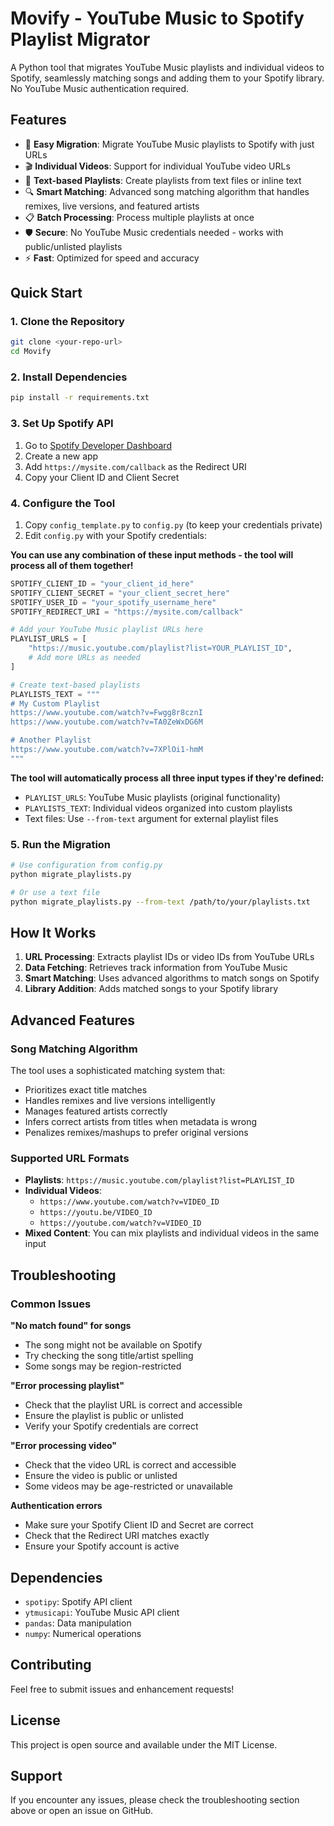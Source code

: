 # Movify - YouTube Music to Spotify Playlist Migrator

A Python tool that migrates YouTube Music playlists and individual videos to Spotify, seamlessly matching songs and adding them to your Spotify library. No YouTube Music authentication required.

## Features

- 🎵 **Easy Migration**: Migrate YouTube Music playlists to Spotify with just URLs
- 🎬 **Individual Videos**: Support for individual YouTube video URLs
- 📝 **Text-based Playlists**: Create playlists from text files or inline text
- 🔍 **Smart Matching**: Advanced song matching algorithm that handles remixes, live versions, and featured artists
- 📋 **Batch Processing**: Process multiple playlists at once
- 🛡️ **Secure**: No YouTube Music credentials needed - works with public/unlisted playlists
- ⚡ **Fast**: Optimized for speed and accuracy

## Quick Start

### 1. Clone the Repository
```bash
git clone <your-repo-url>
cd Movify
```

### 2. Install Dependencies
```bash
pip install -r requirements.txt
```

### 3. Set Up Spotify API
1. Go to [Spotify Developer Dashboard](https://developer.spotify.com/dashboard)
2. Create a new app
3. Add `https://mysite.com/callback` as the Redirect URI
4. Copy your Client ID and Client Secret

### 4. Configure the Tool
1. Copy `config_template.py` to `config.py` (to keep your credentials private)
2. Edit `config.py` with your Spotify credentials:

**You can use any combination of these input methods - the tool will process all of them together!**
```python
SPOTIFY_CLIENT_ID = "your_client_id_here"
SPOTIFY_CLIENT_SECRET = "your_client_secret_here"
SPOTIFY_USER_ID = "your_spotify_username_here"
SPOTIFY_REDIRECT_URI = "https://mysite.com/callback"

# Add your YouTube Music playlist URLs here
PLAYLIST_URLS = [
    "https://music.youtube.com/playlist?list=YOUR_PLAYLIST_ID",
    # Add more URLs as needed
]

# Create text-based playlists
PLAYLISTS_TEXT = """
# My Custom Playlist
https://www.youtube.com/watch?v=Fwgg8r8cznI
https://www.youtube.com/watch?v=TA0ZeWxDG6M

# Another Playlist
https://www.youtube.com/watch?v=7XPlOi1-hmM
"""
```

**The tool will automatically process all three input types if they're defined:**
- `PLAYLIST_URLS`: YouTube Music playlists (original functionality)
- `PLAYLISTS_TEXT`: Individual videos organized into custom playlists
- Text files: Use `--from-text` argument for external playlist files

### 5. Run the Migration
```bash
# Use configuration from config.py
python migrate_playlists.py

# Or use a text file
python migrate_playlists.py --from-text /path/to/your/playlists.txt
```

## How It Works

1. **URL Processing**: Extracts playlist IDs or video IDs from YouTube URLs
2. **Data Fetching**: Retrieves track information from YouTube Music
3. **Smart Matching**: Uses advanced algorithms to match songs on Spotify
4. **Library Addition**: Adds matched songs to your Spotify library

## Advanced Features

### Song Matching Algorithm
The tool uses a sophisticated matching system that:
- Prioritizes exact title matches
- Handles remixes and live versions intelligently
- Manages featured artists correctly
- Infers correct artists from titles when metadata is wrong
- Penalizes remixes/mashups to prefer original versions

### Supported URL Formats
- **Playlists**: `https://music.youtube.com/playlist?list=PLAYLIST_ID`
- **Individual Videos**: 
  - `https://www.youtube.com/watch?v=VIDEO_ID`
  - `https://youtu.be/VIDEO_ID`
  - `https://youtube.com/watch?v=VIDEO_ID`
- **Mixed Content**: You can mix playlists and individual videos in the same input

## Troubleshooting

### Common Issues

**"No match found" for songs**
- The song might not be available on Spotify
- Try checking the song title/artist spelling
- Some songs may be region-restricted

**"Error processing playlist"**
- Check that the playlist URL is correct and accessible
- Ensure the playlist is public or unlisted
- Verify your Spotify credentials are correct

**"Error processing video"**
- Check that the video URL is correct and accessible
- Ensure the video is public or unlisted
- Some videos may be age-restricted or unavailable

**Authentication errors**
- Make sure your Spotify Client ID and Secret are correct
- Check that the Redirect URI matches exactly
- Ensure your Spotify account is active

## Dependencies

- `spotipy`: Spotify API client
- `ytmusicapi`: YouTube Music API client
- `pandas`: Data manipulation
- `numpy`: Numerical operations

## Contributing

Feel free to submit issues and enhancement requests!

## License

This project is open source and available under the MIT License.

## Support

If you encounter any issues, please check the troubleshooting section above or open an issue on GitHub.